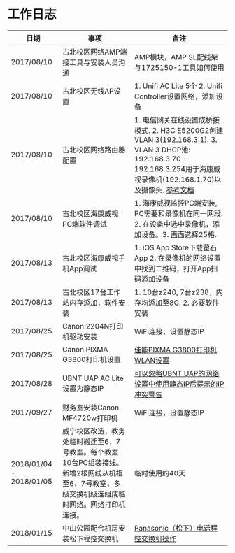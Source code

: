 # 工作日志

| 日期 | 事项 | 备注 |
| ---- | ---- | ---- | 
| 2017/08/10 | 古北校区网络AMP端接工具与安装人员沟通 | AMP模块，AMP SL配线架与1725150-1工具如何使用 |
| 2017/08/10 | 古北校区无线AP设置 | 1. Unifi AC Lite 5个 2. Unifi Controller设置网络，添加设备 |
| 2017/08/10 | 古北校区网络路由器配置 | 1. 电信网关在线设置成桥接模式. 2. H3C E5200G2创建VLAN 3(192.168.3.1). 3. VLAN 3 DHCP池: 192.168.3.70 - 192.168.3.254用于海康威视录像机(192.168.1.70)以及摄像头. [参考文档](https://github.com/northbright/Notes/blob/master/hardware/vlan-settings-for-h3c-router-and-ubnt-uap.md)|
| 2017/08/10 | 古北校区海康威视PC端软件调试 | 1. 海康威视监控PC端安装, PC需要和录像机在同一网段. 2. 在设备中选中录像机，添加设备。3. 画面选择25格. |
| 2017/08/13 | 古北校区海康威视手机App调试 | 1. iOS App Store下载萤石App 2. 在录像机的网络设置中找到二维码，打开App扫码添加设备 |
| 2017/08/13 | 古北校区17台工作站内存添加，软件安装 | 1. 10台z240, 7台z238，内存均添加至8G. 2. 必要软件安装 |
| 2017/08/25 | Canon 2204N打印机驱动安装 | WiFi连接，设置静态IP |
| 2017/08/25 | Canon PIXMA G3800打印机设置 | [佳能PIXMA G3800打印机WLAN设置](https://github.com/northbright/Notes/blob/master/hardware/wlan-configuration-of-canon-pixma-g3800-printer.md) |
| 2017/08/28 | UBNT UAP AC Lite设置为静态IP | [可以忽略UBNT UAP的网络设置中使用静态IP后提示的IP冲突警告](https://github.com/northbright/Notes/blob/master/hardware/ignore-the-ip-conflict-warning-when-use-static-ip-for-ubnt-uap.md) |
| 2017/09/27 | 财务室安装Canon MF4720w打印机 | WiFi连接，设置静态IP |
| 2018/01/04 - 2018/01/05 | 威宁校区改造，教务处临时搬迁至6，7号教室。每个教室10台PC组装接线。新增2根网线从机柜至6，7号教室，多级交换机级连组成临时网络。网络打印机连接。 | 临时使用约40天 |
| 2018/01/15 | 中山公园配合机房安装松下程控交换机 | [Panasonic（松下）电话程控交换机操作](https://github.com/northbright/Notes/blob/master/hardware/panasonic-kx-ns300-basis.md) |
